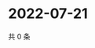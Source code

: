 # 2022-07-21

共 0 条

<!-- BEGIN WEIBO -->
<!-- 最后更新时间 Thu Jul 21 2022 19:01:01 GMT+0800 (China Standard Time) -->

<!-- END WEIBO -->
